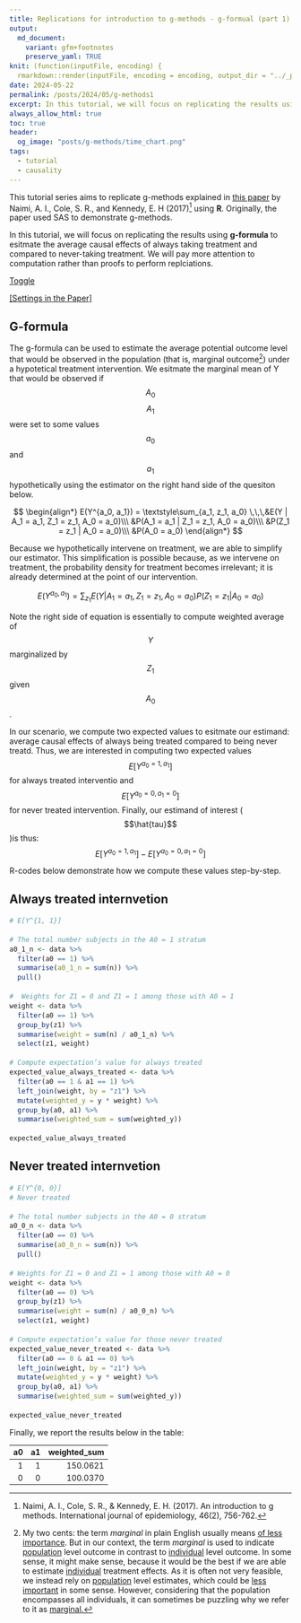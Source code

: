 ```yaml
---
title: Replications for introduction to g-methods - g-formual (part 1)
output:
  md_document:
    variant: gfm+footnotes
    preserve_yaml: TRUE
knit: (function(inputFile, encoding) {
  rmarkdown::render(inputFile, encoding = encoding, output_dir = "../_posts") })
date: 2024-05-22
permalink: /posts/2024/05/g-methods1
excerpt: In this tutorial, we will focus on replicating the results using **g-formula** to estimate the average causal effects of always taking treatment and compared to never-taking treatment. 
always_allow_html: true
toc: true
header:
  og_image: "posts/g-methods/time_chart.png"
tags:
  - tutorial
  - causality
---
```

This tutorial series aims to replicate g-methods explained in [this paper](https://www.ncbi.nlm.nih.gov/pmc/articles/PMC6074945/) by Naimi, A. I., Cole, S. R., and Kennedy, E. H (2017)[^1] using **R**. Originally, the paper used SAS to demonstrate g-methods. 

In this tutorial, we will focus on replicating the results using **g-formula** to esitmate the average causal effects of always taking treatment and compared to never-taking treatment. We will pay more attention to computation rather than proofs to perform replciations.  

<style>
  .toggle-content {
    display: none; /* Hides the content by default */
    padding-top: 20px; /* Top padding when content is shown */
  }
</style>

<script type="text/javascript">
  function toggle_visibility(event, id) {
    event.preventDefault();
    var element = document.getElementById(id);
    if (element.style.display === 'none' || element.style.display === '') {
      element.style.display = 'block'; 
      if (MathJax) {
        MathJax.typesetPromise([element]).catch(function (error) {
          console.error('Error typesetting MathJax', error);
        });
      }
    } else {
      element.style.display = 'none'; 
    }
  }
</script>

<a href="#" onclick="toggle_visibility(event, 'myElement')">Toggle</a>
<div id="myElement" style="display:none;">
    <p>$$e^{i\pi} + 1 = 0$$</p>
</div>

<a href="#" onclick="toggle_visibility(event, 'setting');">[Settings in the Paper]</a>
<div id = "setting" class="toggle-content"> 
  
<p>The empirical setting is to treat HIV with a therapy regimen ($$A$$) in two time periods ($$t = 0, t = 1$$). Additionally, we measure the time-varying confounder, HIV viral load ($$Z$$) at times $$t = 0$$ and $$t = 1$$. Note that this time-varying confounder is measured prior to the treatment administered at each time period. Also, we assume $$Z$$ at time 0 is 1 (high, bad health condition) for all subjects. Our outcome is the CD4 count (cells/mm$$^3$$) observed at $$t = 2$$.</p>

<p>Thus, we have:</p>

<img src="/images/posts/g-methods/time_chart.png" style="display: block; margin: auto; width: 80%;">

<p>Under the identifying assumptions described in <a href="https://www.ncbi.nlm.nih.gov/pmc/articles/PMC6074945/">the paper</a>, we will estimate the average causal effect of always taking treatment ($$a_0 = 1, a_1 = 1$$), compared to never taking treatment ($$a_0 = 0, a_1 = 0$$) in both time periods. For notation, we are using subscripts to indicate time periods.</p>

</div>

  
## G-formula

The g-formula can be used to estimate the average potential outcome level that would be observed in the population (that is, marginal outcome[^2]) under a hypotetical treatment intervention. We esitmate the marginal mean of Y that would be observed if $$A_0$$ $$A_1$$ were set to some values $$a_0$$ and $$a_1$$ hypothetically using the estimator on the right hand side of the quesiton below.  

$$ \begin{align*} 
E(Y^{a_0, a_1}) =  \textstyle\sum_{a_1, z_1, a_0} \,\,\,&E(Y | A_1 = a_1, Z_1 = z_1, A_0 = a_0)\\\
&P(A_1 = a_1 | Z_1 = z_1, A_0 = a_0)\\\
&P(Z_1 = z_1 | A_0 = a_0)\\\
&P(A_0 = a_0)
\end{align*} 
$$ 

Because we hypothetically intervene on treatment, we are able to simplify our estimator. This simplification is possible because, as we intervene on treatment, the probability density for treatment becomes irrelevant; it is already determined at the point of our intervention.

$$E(Y^{a_0, a_1}) =  \textstyle\sum_{z_1} E(Y | A_1 = a_1, Z_1 = z_1, A_0 = a_0) P(Z_1 = z_1 | A_0 = a_0)$$

Note the right side of equation is essentially to compute weighted average of $$Y$$ marginalized by $$Z_1$$ given $$A_0$$.  

In our scenario, we compute two expected values to esitmate our estimand: average causal effects of always being treated compared to being never treatd. Thus, we are interested in computing two expected values $$E[Y^{a_0 = 1, a_1}]$$ for always treated interventio and $$E[Y^{a_0 = 0, a_1 = 0}]$$ for never treated intervention. Finally, our estimand of interest ($$\hat{tau}$$)is thus: $$ E[Y^{a_0 = 1, a_1}] - E[Y^{a_0 = 0, a_1 = 0}]$$

R-codes below demonstrate how we compute these values step-by-step. 

## Always treated internvetion 

```r
# E[Y^{1, 1}]

# The total number subjects in the A0 = 1 stratum 
a0_1_n <- data %>% 
  filter(a0 == 1) %>% 
  summarise(a0_1_n = sum(n)) %>% 
  pull()

#  Weights for Z1 = 0 and Z1 = 1 among those with A0 = 1 
weight <- data %>% 
  filter(a0 == 1) %>% 
  group_by(z1) %>% 
  summarise(weight = sum(n) / a0_1_n) %>% 
  select(z1, weight)

# Compute expectation’s value for always treated
expected_value_always_treated <- data %>% 
  filter(a0 == 1 & a1 == 1) %>% 
  left_join(weight, by = "z1") %>% 
  mutate(weighted_y = y * weight) %>% 
  group_by(a0, a1) %>% 
  summarise(weighted_sum = sum(weighted_y)) 

expected_value_always_treated
```

## Never treated internvetion 
```r
# E[Y^{0, 0}]
# Never treated 

# The total number subjects in the A0 = 0 stratum 
a0_0_n <- data %>% 
  filter(a0 == 0) %>% 
  summarise(a0_0_n = sum(n)) %>% 
  pull()

# Weights for Z1 = 0 and Z1 = 1 among those with A0 = 0 
weight <- data %>% 
  filter(a0 == 0) %>% 
  group_by(z1) %>% 
  summarise(weight = sum(n) / a0_0_n) %>% 
  select(z1, weight)

# Compute expectation’s value for those never treated 
expected_value_never_treated <- data %>% 
  filter(a0 == 0 & a1 == 0) %>% 
  left_join(weight, by = "z1") %>% 
  mutate(weighted_y = y * weight) %>% 
  group_by(a0, a1) %>% 
  summarise(weighted_sum = sum(weighted_y)) 

expected_value_never_treated
```

Finally, we report the results below in the table:

| a0| a1| weighted_sum|
|--:|--:|------------:|
|  1|  1|     150.0621|
|  0|  0|     100.0370|



[^1]: Naimi, A. I., Cole, S. R., & Kennedy, E. H. (2017). An introduction to g methods. International journal of epidemiology, 46(2), 756-762.
[^2]: My two cents: the term <em>marginal</em> in plain English usually means <ins>of less importance</ins>. But in our context, the term <em>marginal</em> is used to indicate <ins>population</ins> level outcome in contrast to <ins>individual</ins> level outcome. In some sense, it might make sense, because it would be the best if we are able to estimate <ins>individual</ins> treatment effects. As it is often not very feasible, we instead rely on <ins>population</ins> level estimates, which could be <ins>less important</ins> in some sense. However, considering that the population encompasses all individuals, it can sometimes be puzzling why we refer to it as <ins>marginal.<ins>


